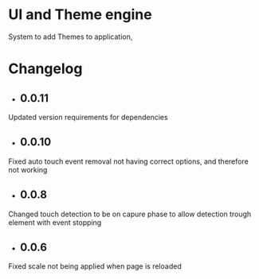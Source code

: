# UI and Theme engine
System to add Themes to application,


# Changelog
* ## 0.0.11
Updated version requirements for dependencies
* ## 0.0.10
Fixed auto touch event removal not having correct options, and therefore not working
* ## 0.0.8
Changed touch detection to be on capure phase to allow detection trough element with event stopping
* ## 0.0.6
Fixed scale not being applied when page is reloaded